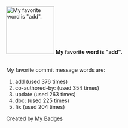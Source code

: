 <img src="https://my-badges.github.io/my-badges/favorite-word.png" alt="My favorite word is &quot;add&quot;." title="My favorite word is &quot;add&quot;." width="128">
<strong>My favorite word is &quot;add&quot;.</strong>
<br><br>

My favorite commit message words are:

1. add (used 376 times)
2. co-authored-by: (used 354 times)
3. update (used 263 times)
4. doc: (used 225 times)
5. fix (used 204 times)


Created by <a href="https://github.com/my-badges/my-badges">My Badges</a>